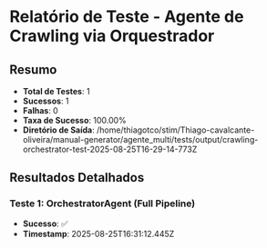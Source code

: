 
# Relatório de Teste - Agente de Crawling via Orquestrador

## Resumo
- **Total de Testes**: 1
- **Sucessos**: 1
- **Falhas**: 0
- **Taxa de Sucesso**: 100.00%
- **Diretório de Saída**: /home/thiagotco/stim/Thiago-cavalcante-oliveira/manual-generator/agente_multi/tests/output/crawling-orchestrator-test-2025-08-25T16-29-14-773Z

## Resultados Detalhados


### Teste 1: OrchestratorAgent (Full Pipeline)
- **Sucesso**: ✅
- **Timestamp**: 2025-08-25T16:31:12.445Z



